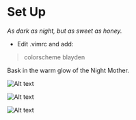 Set Up
======

*As dark as night, but as sweet as honey.*

* Edit .vimrc and add:

> colorscheme blayden

Bask in the warm glow of the Night Mother.

![Alt text](http://i.imgur.com/ay6r31q.png "HTML / JS / Jinja")


![Alt text](http://i.imgur.com/y8IoqgG.png "Python")


![Alt text](http://i.imgur.com/Q4PhIw4.png "PHP")

